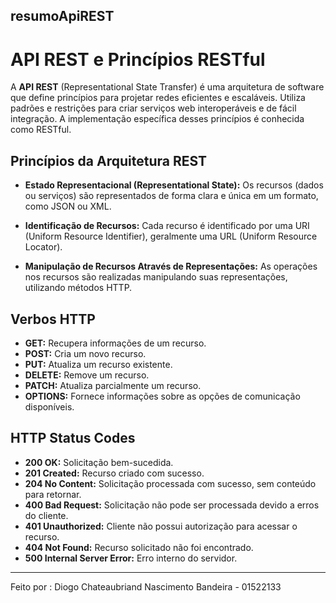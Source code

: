 ## resumoApiREST

# API REST e Princípios RESTful

A **API REST** (Representational State Transfer) é uma arquitetura de software que define princípios para projetar redes eficientes e escaláveis. Utiliza padrões e restrições para criar serviços web interoperáveis e de fácil integração. A implementação específica desses princípios é conhecida como RESTful.

## Princípios da Arquitetura REST

- **Estado Representacional (Representational State):** Os recursos (dados ou serviços) são representados de forma clara e única em um formato, como JSON ou XML.

- **Identificação de Recursos:** Cada recurso é identificado por uma URI (Uniform Resource Identifier), geralmente uma URL (Uniform Resource Locator).

- **Manipulação de Recursos Através de Representações:** As operações nos recursos são realizadas manipulando suas representações, utilizando métodos HTTP.

## Verbos HTTP

- **GET:** Recupera informações de um recurso.
- **POST:** Cria um novo recurso.
- **PUT:** Atualiza um recurso existente.
- **DELETE:** Remove um recurso.
- **PATCH:** Atualiza parcialmente um recurso.
- **OPTIONS:** Fornece informações sobre as opções de comunicação disponíveis.

## HTTP Status Codes

- **200 OK:** Solicitação bem-sucedida.
- **201 Created:** Recurso criado com sucesso.
- **204 No Content:** Solicitação processada com sucesso, sem conteúdo para retornar.
- **400 Bad Request:** Solicitação não pode ser processada devido a erros do cliente.
- **401 Unauthorized:** Cliente não possui autorização para acessar o recurso.
- **404 Not Found:** Recurso solicitado não foi encontrado.
- **500 Internal Server Error:** Erro interno do servidor.

--- 
Feito por : Diogo Chateaubriand Nascimento Bandeira - 01522133
